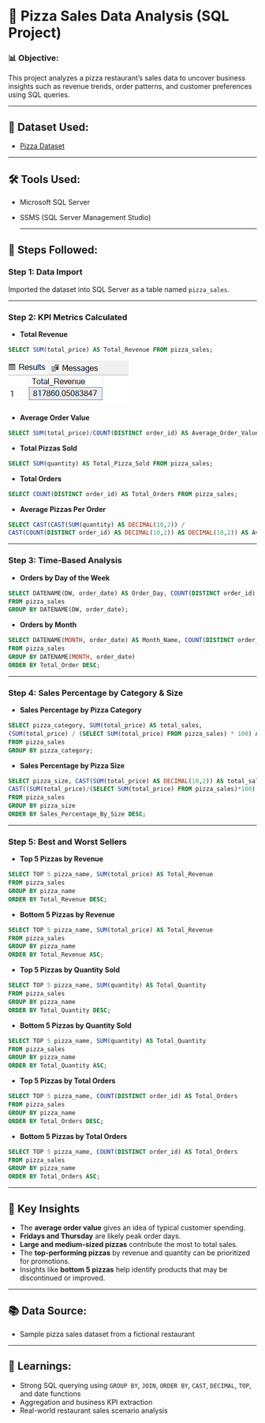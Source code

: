 # 🍕 Pizza Sales Data Analysis (SQL Project)

### 📊 Objective:
This project analyzes a pizza restaurant’s sales data to uncover business insights such as revenue trends, order patterns, and customer preferences using SQL queries.

---

## 📁 Dataset Used:
- <a href = "https://github.com/PhyoThiri2325/Data-Portfolio/blob/main/pizza_sales_analysis/dataset/pizza_sales.csv" target="_blank">Pizza Dataset</a>

---
## 🛠️ Tools Used:
- Microsoft SQL Server
- SSMS (SQL Server Management Studio)

  ---

## 🔄 Steps Followed:

### Step 1: Data Import  
Imported the dataset into SQL Server as a table named `pizza_sales`.

---

### Step 2: KPI Metrics Calculated

- **Total Revenue**  
```sql
SELECT SUM(total_price) AS Total_Revenue FROM pizza_sales;
```
![Total Revenue](images/TotalRevenue.png)

- **Average Order Value**  
```sql
SELECT SUM(total_price)/COUNT(DISTINCT order_id) AS Average_Order_Value FROM pizza_sales;
```

- **Total Pizzas Sold**  
```sql
SELECT SUM(quantity) AS Total_Pizza_Sold FROM pizza_sales;
```

- **Total Orders**  
```sql
SELECT COUNT(DISTINCT order_id) AS Total_Orders FROM pizza_sales;
```

- **Average Pizzas Per Order**  
```sql
SELECT CAST(CAST(SUM(quantity) AS DECIMAL(10,2)) /
CAST(COUNT(DISTINCT order_id) AS DECIMAL(10,2)) AS DECIMAL(10,2)) AS Average_Pizza_Per_Order FROM pizza_sales;
```

---

### Step 3: Time-Based Analysis

- **Orders by Day of the Week**
```sql
SELECT DATENAME(DW, order_date) AS Order_Day, COUNT(DISTINCT order_id) AS Total_Order 
FROM pizza_sales
GROUP BY DATENAME(DW, order_date);
```

- **Orders by Month**
```sql
SELECT DATENAME(MONTH, order_date) AS Month_Name, COUNT(DISTINCT order_id) AS Total_Order 
FROM pizza_sales
GROUP BY DATENAME(MONTH, order_date)
ORDER BY Total_Order DESC;
```

---

### Step 4: Sales Percentage by Category & Size

- **Sales Percentage by Pizza Category**
```sql
SELECT pizza_category, SUM(total_price) AS total_sales,
(SUM(total_price) / (SELECT SUM(total_price) FROM pizza_sales) * 100) AS Total_Sales_Percentage
FROM pizza_sales 
GROUP BY pizza_category;
```

- **Sales Percentage by Pizza Size**
```sql
SELECT pizza_size, CAST(SUM(total_price) AS DECIMAL(10,2)) AS total_sales,
CAST((SUM(total_price)/(SELECT SUM(total_price) FROM pizza_sales)*100) AS DECIMAL(10,2)) AS Sales_Percentage_By_Size
FROM pizza_sales
GROUP BY pizza_size
ORDER BY Sales_Percentage_By_Size DESC;
```

---

### Step 5: Best and Worst Sellers

- **Top 5 Pizzas by Revenue**
```sql
SELECT TOP 5 pizza_name, SUM(total_price) AS Total_Revenue
FROM pizza_sales
GROUP BY pizza_name
ORDER BY Total_Revenue DESC;
```

- **Bottom 5 Pizzas by Revenue**
```sql
SELECT TOP 5 pizza_name, SUM(total_price) AS Total_Revenue
FROM pizza_sales
GROUP BY pizza_name
ORDER BY Total_Revenue ASC;
```

- **Top 5 Pizzas by Quantity Sold**
```sql
SELECT TOP 5 pizza_name, SUM(quantity) AS Total_Quantity
FROM pizza_sales
GROUP BY pizza_name
ORDER BY Total_Quantity DESC;
```

- **Bottom 5 Pizzas by Quantity Sold**
```sql
SELECT TOP 5 pizza_name, SUM(quantity) AS Total_Quantity
FROM pizza_sales
GROUP BY pizza_name
ORDER BY Total_Quantity ASC;
```

- **Top 5 Pizzas by Total Orders**
```sql
SELECT TOP 5 pizza_name, COUNT(DISTINCT order_id) AS Total_Orders
FROM pizza_sales
GROUP BY pizza_name
ORDER BY Total_Orders DESC;
```

- **Bottom 5 Pizzas by Total Orders**
```sql
SELECT TOP 5 pizza_name, COUNT(DISTINCT order_id) AS Total_Orders
FROM pizza_sales
GROUP BY pizza_name
ORDER BY Total_Orders ASC;
```

---

## 📌 Key Insights

- The **average order value** gives an idea of typical customer spending.
- **Fridays and Thursday** are likely peak order days.
- **Large and medium-sized pizzas** contribute the most to total sales.
- The **top-performing pizzas** by revenue and quantity can be prioritized for promotions.
- Insights like **bottom 5 pizzas** help identify products that may be discontinued or improved.

---

## 📚 Data Source:
- Sample pizza sales dataset from a fictional restaurant

---

## 🧠 Learnings:
- Strong SQL querying using `GROUP BY`, `JOIN`, `ORDER BY`, `CAST`, `DECIMAL`, `TOP`, and date functions
- Aggregation and business KPI extraction
- Real-world restaurant sales scenario analysis
